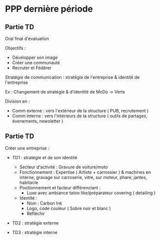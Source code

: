 # PPP dernière période

## Partie TD

Oral final d'évaluation 

Objectifs : 
- Développer son image
- Créer une communauté 
- Recruter et Fédérer

Stratégie de communication : stratégie de l'entreprise & identité de l'entreprise 

Ex : Changement de stratégie & d'identité de McDo -> Verts 

Division en :
- Comm externe : vers l'extérieur de la structure ( PUB, recrutement )
- Comm interne : vers l'intérieurs de la structure ( outils de partages, évenements, newsletter )


## Partie TD 

Créer une entreprise :
- TD1 : stratégie et de son identité
    - Secteur d'activité : Gravure de  voiture/moto 
    - Fonctionnement : Expertise ( Artiste + carrossier ) & machines en interne, 
        gravage sur carroserie, vitre, sur moteur, phare, jantes, habitacle 
    - Positionnement et facteur différenciant :
        - Luxe avec ambiance tatoo like/préparateur covering ( detailing )
    - Identité :
        - Nom : Carbon Ink 
        - Logo, code couleur ( Sobre noir et blanc )  
        - Réfléchir  

- TD2 : stratégie externe 
- TD3 : stratégie interne 

